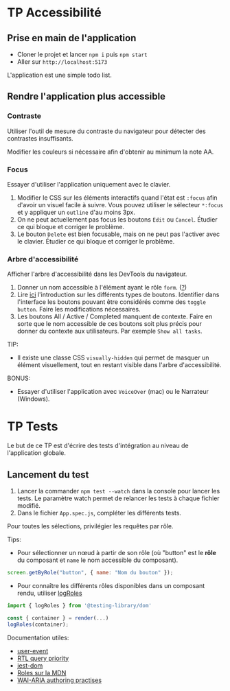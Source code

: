 # TP Accessibilité

## Prise en main de l'application

- Cloner le projet et lancer `npm i` puis `npm start`
- Aller sur `http://localhost:5173`

L'application est une simple todo list.

## Rendre l'application plus accessible

### Contraste

Utiliser l'outil de mesure du contraste du navigateur pour détecter des contrastes insuffisants.

Modifier les couleurs si nécessaire afin d'obtenir au minimum la note AA.

### Focus

Essayer d'utiliser l'application uniquement avec le clavier.

1. Modifier le CSS sur les éléments interactifs quand l'état est `:focus` afin d'avoir un visuel facile à suivre. Vous pouvez utiliser le sélecteur `*:focus` et y appliquer un `outline` d'au moins 3px.
1. On ne peut actuellement pas focus les boutons `Edit` ou `Cancel`. Étudier ce qui bloque et corriger le problème.
1. Le bouton `Delete` est bien focusable, mais on ne peut pas l'activer avec le clavier. Étudier ce qui bloque et corriger le problème.

### Arbre d'accessibilité

Afficher l'arbre d'accessibilité dans les DevTools du navigateur.

1. Donner un nom accessible à l'élément ayant le rôle `form`. ([?](https://www.w3.org/WAI/ARIA/apg/practices/names-and-descriptions/#naming_role_guidance))
1. Lire [ici](https://www.w3.org/WAI/ARIA/apg/patterns/button/) l'introduction sur les différents types de boutons. Identifier dans l'interface les boutons pouvant être considérés comme des `toggle button`. Faire les modifications nécessaires.
1. Les boutons All / Active / Completed manquent de contexte. Faire en sorte que le nom accessible de ces boutons soit plus précis pour donner du contexte aux utilisateurs. Par exemple `Show all tasks`.

TIP:

- Il existe une classe CSS `visually-hidden` qui permet de masquer un élément visuellement, tout en restant visible dans l'arbre d'accessibilité.

BONUS:

- Essayer d'utiliser l'application avec `VoiceOver` (mac) ou le Narrateur (Windows).

# TP Tests

Le but de ce TP est d'écrire des tests d'intégration au niveau de l'application globale.

## Lancement du test

1. Lancer la commander `npm test --watch` dans la console pour lancer les tests. Le paramètre watch permet de relancer les tests à chaque fichier modifié.
1. Dans le fichier `App.spec.js`, compléter les différents tests.

Pour toutes les sélections, privilégier les requêtes par rôle.

Tips:

- Pour sélectionner un nœud à partir de son rôle (où "button" est le **rôle** du composant et `name` le nom accessible du composant).

```js
screen.getByRole("button", { name: "Nom du bouton" });
```

- Pour connaître les différents rôles disponibles dans un composant rendu, utiliser [logRoles](https://testing-library.com/docs/dom-testing-library/api-accessibility/#logroles)

```js
import { logRoles } from '@testing-library/dom'

const { container } = render(...)
logRoles(container);
```

Documentation utiles:

- [user-event](https://testing-library.com/docs/user-event/intro)
- [RTL query priority](https://testing-library.com/docs/queries/about#priority)
- [jest-dom](https://github.com/testing-library/jest-dom)
- [Roles sur la MDN](https://developer.mozilla.org/en-US/docs/Web/Accessibility/ARIA/ARIA_Techniques)
- [WAI-ARIA authoring practises](https://www.w3.org/TR/wai-aria-practices/)
